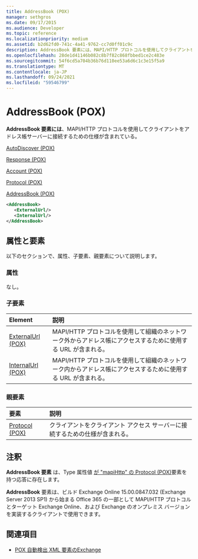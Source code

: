 ```yaml
---
title: AddressBook (POX)
manager: sethgros
ms.date: 09/17/2015
ms.audience: Developer
ms.topic: reference
ms.localizationpriority: medium
ms.assetid: b2d62fd0-741c-4a41-9762-cc7d0ff01c9c
description: AddressBook 要素には、MAPI/HTTP プロトコルを使用してクライアントをアドレス帳サーバーに接続するための仕様が含まれている。
ms.openlocfilehash: 28de1d41146b082c8b7f82c868fbbed1ce2c483e
ms.sourcegitcommit: 54f6cd5a704b36b76d110ee53a6d6c1c3e15f5a9
ms.translationtype: MT
ms.contentlocale: ja-JP
ms.lasthandoff: 09/24/2021
ms.locfileid: "59546799"
---
```

# <a name="addressbook-pox"></a>AddressBook (POX)

**AddressBook 要素には**、MAPI/HTTP プロトコルを使用してクライアントをアドレス帳サーバーに接続するための仕様が含まれている。 
  
[AutoDiscover (POX)](autodiscover-pox.md)
  
[Response (POX)](response-pox.md)
  
[Account (POX)](account-pox.md)
  
[Protocol (POX)](protocol-pox.md)
  
[AddressBook (POX)](addressbook-pox.md)
  
```XML
<AddressBook>
   <ExternalUrl/>
   <InternalUrl/>
</AddressBook>
```

## <a name="attributes-and-elements"></a>属性と要素

以下のセクションで、属性、子要素、親要素について説明します。
  
### <a name="attributes"></a>属性

なし。
  
### <a name="child-elements"></a>子要素

|**Element**|**説明**|
|:-----|:-----|
|[ExternalUrl (POX)](externalurl-pox.md) <br/> |MAPI/HTTP プロトコルを使用して組織のネットワーク外からアドレス帳にアクセスするために使用する URL が含まれる。  <br/> |
|[InternalUrl (POX)](internalurl-pox.md) <br/> |MAPI/HTTP プロトコルを使用して組織のネットワーク内からアドレス帳にアクセスするために使用する URL が含まれる。  <br/> |
   
### <a name="parent-elements"></a>親要素

|**要素**|**説明**|
|:-----|:-----|
|[Protocol (POX)](protocol-pox.md) <br/> |クライアントをクライアント アクセス サーバーに接続するための仕様が含まれる。  <br/> |
   
## <a name="remarks"></a>注釈

**AddressBook 要素** は、Type 属性値 [が "mapiHttp" の Protocol (POX)](protocol-pox.md)要素を持つ応答に存在します。  
  
**AddressBook** 要素は、ビルド Exchange Online 15.00.0847.032 (Exchange Server 2013 SP1) から始まる Office 365 の一部として MAPI/HTTP プロトコルとターゲット Exchange Online、および Exchange のオンプレミス バージョンを実装するクライアントで使用できます。 
  
## <a name="see-also"></a>関連項目

- [POX 自動検出 XML 要素のExchange](pox-autodiscover-xml-elements-for-exchange.md)

